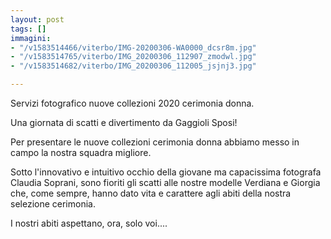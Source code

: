 ```yaml
---
layout: post
tags: []
immagini:
- "/v1583514466/viterbo/IMG-20200306-WA0000_dcsr8m.jpg"
- "/v1583514765/viterbo/IMG_20200306_112907_zmodwl.jpg"
- "/v1583514682/viterbo/IMG_20200306_112005_jsjnj3.jpg"

---
```

Servizi fotografico nuove collezioni 2020 cerimonia donna.

Una giornata di scatti e divertimento da Gaggioli Sposi!

Per presentare le nuove collezioni cerimonia donna abbiamo messo in campo la nostra squadra migliore.

Sotto l'innovativo e intuitivo occhio della giovane ma capacissima fotografa Claudia Soprani, sono fioriti gli scatti alle nostre modelle Verdiana e Giorgia che, come sempre, hanno dato vita e carattere agli abiti della nostra selezione cerimonia.

I nostri abiti aspettano, ora, solo voi....